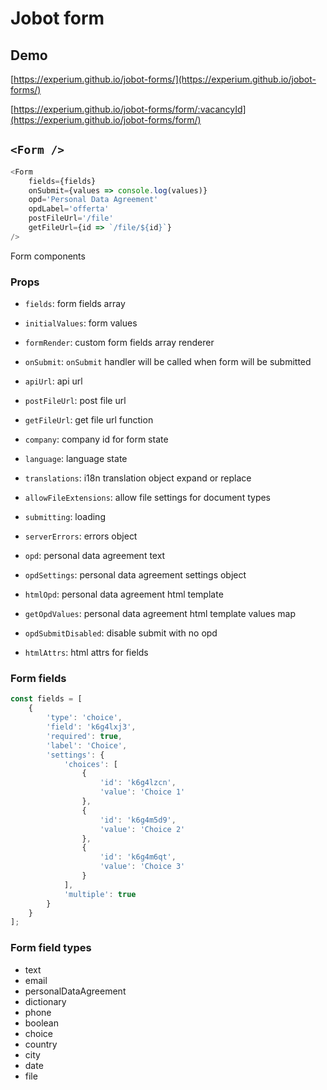 # Jobot form

## Demo

[https://experium.github.io/jobot-forms/](https://experium.github.io/jobot-forms/)

[https://experium.github.io/jobot-forms/form/:vacancyId](https://experium.github.io/jobot-forms/form/)

## `<Form />`

```js
<Form
    fields={fields}
    onSubmit={values => console.log(values)}
    opd='Personal Data Agreement'
    opdLabel='offerta'
    postFileUrl='/file'
    getFileUrl={id => `/file/${id}`}
/>
```

Form components

### Props

- `fields`: form fields array
- `initialValues`: form values
- `formRender`: custom form fields array renderer
- `onSubmit`: `onSubmit` handler will be called when form will be submitted
- `apiUrl`: api url
- `postFileUrl`: post file url
- `getFileUrl`: get file url function

- `company`: company id for form state
- `language`: language state
- `translations`: i18n translation object expand or replace
- `allowFileExtensions`: allow file settings for document types
- `submitting`: loading
- `serverErrors`: errors object
- `opd`: personal data agreement text
- `opdSettings`: personal data agreement settings object
- `htmlOpd`: personal data agreement html template
- `getOpdValues`: personal data agreement html template values map
- `opdSubmitDisabled`: disable submit with no opd
- `htmlAttrs`: html attrs for fields

### Form fields

```js
const fields = [
    {
        'type': 'choice',
        'field': 'k6g4lxj3',
        'required': true,
        'label': 'Choice',
        'settings': {
            'choices': [
                {
                    'id': 'k6g4lzcn',
                    'value': 'Choice 1'
                },
                {
                    'id': 'k6g4m5d9',
                    'value': 'Choice 2'
                },
                {
                    'id': 'k6g4m6qt',
                    'value': 'Choice 3'
                }
            ],
            'multiple': true
        }
    }
];
```

### Form field types

- text
- email
- personalDataAgreement
- dictionary
- phone
- boolean
- choice
- country
- city
- date
- file
